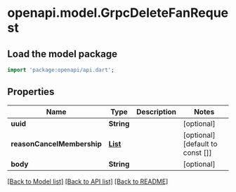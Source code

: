 # openapi.model.GrpcDeleteFanRequest

## Load the model package
```dart
import 'package:openapi/api.dart';
```

## Properties
Name | Type | Description | Notes
------------ | ------------- | ------------- | -------------
**uuid** | **String** |  | [optional] 
**reasonCancelMembership** | [**List<GrpcReasonCancelMembership>**](GrpcReasonCancelMembership.md) |  | [optional] [default to const []]
**body** | **String** |  | [optional] 

[[Back to Model list]](../README.md#documentation-for-models) [[Back to API list]](../README.md#documentation-for-api-endpoints) [[Back to README]](../README.md)


